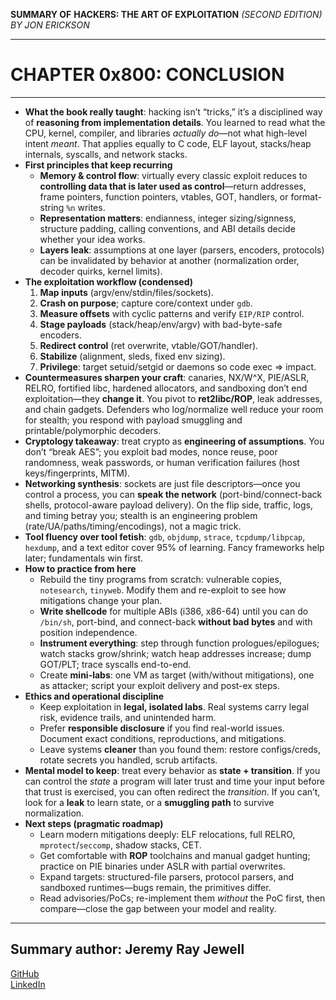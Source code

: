 **SUMMARY OF** 
**HACKERS: THE ART OF EXPLOITATION** 
*(SECOND EDITION) BY JON ERICKSON*

---

# CHAPTER 0x800: CONCLUSION

---

* **What the book really taught**: hacking isn’t “tricks,” it’s a disciplined way of **reasoning from implementation details**. You learned to read what the CPU, kernel, compiler, and libraries *actually do*—not what high-level intent *meant*. That applies equally to C code, ELF layout, stacks/heap internals, syscalls, and network stacks.
* **First principles that keep recurring**
  * **Memory & control flow**: virtually every classic exploit reduces to **controlling data that is later used as control**—return addresses, frame pointers, function pointers, vtables, GOT, handlers, or format-string `%n` writes.
  * **Representation matters**: endianness, integer sizing/signness, structure padding, calling conventions, and ABI details decide whether your idea works.
  * **Layers leak**: assumptions at one layer (parsers, encoders, protocols) can be invalidated by behavior at another (normalization order, decoder quirks, kernel limits).
* **The exploitation workflow (condensed)**  
  1) **Map inputs** (argv/env/stdin/files/sockets).  
  2) **Crash on purpose**; capture core/context under `gdb`.  
  3) **Measure offsets** with cyclic patterns and verify `EIP/RIP` control.  
  4) **Stage payloads** (stack/heap/env/argv) with bad-byte-safe encoders.  
  5) **Redirect control** (ret overwrite, vtable/GOT/handler).  
  6) **Stabilize** (alignment, sleds, fixed env sizing).  
  7) **Privilege**: target setuid/setgid or daemons so code exec ⇒ impact.
* **Countermeasures sharpen your craft**: canaries, NX/W^X, PIE/ASLR, RELRO, fortified libc, hardened allocators, and sandboxing don’t end exploitation—they **change it**. You pivot to **ret2libc/ROP**, leak addresses, and chain gadgets. Defenders who log/normalize well reduce your room for stealth; you respond with payload smuggling and printable/polymorphic decoders.
* **Cryptology takeaway**: treat crypto as **engineering of assumptions**. You don’t “break AES”; you exploit bad modes, nonce reuse, poor randomness, weak passwords, or human verification failures (host keys/fingerprints, MITM).
* **Networking synthesis**: sockets are just file descriptors—once you control a process, you can **speak the network** (port-bind/connect-back shells, protocol-aware payload delivery). On the flip side, traffic, logs, and timing betray you; stealth is an engineering problem (rate/UA/paths/timing/encodings), not a magic trick.
* **Tool fluency over tool fetish**: `gdb`, `objdump`, `strace`, `tcpdump/libpcap`, `hexdump`, and a text editor cover 95% of learning. Fancy frameworks help later; fundamentals win first.
* **How to practice from here**
  * Rebuild the tiny programs from scratch: vulnerable copies, `notesearch`, `tinyweb`. Modify them and re-exploit to see how mitigations change your plan.
  * **Write shellcode** for multiple ABIs (i386, x86-64) until you can do `/bin/sh`, port-bind, and connect-back **without bad bytes** and with position independence.
  * **Instrument everything**: step through function prologues/epilogues; watch stacks grow/shrink; watch heap addresses increase; dump GOT/PLT; trace syscalls end-to-end.
  * Create **mini-labs**: one VM as target (with/without mitigations), one as attacker; script your exploit delivery and post-ex steps.
* **Ethics and operational discipline**
  * Keep exploitation in **legal, isolated labs**. Real systems carry legal risk, evidence trails, and unintended harm.
  * Prefer **responsible disclosure** if you find real-world issues. Document exact conditions, reproductions, and mitigations.
  * Leave systems **cleaner** than you found them: restore configs/creds, rotate secrets you handled, scrub artifacts.
* **Mental model to keep**: treat every behavior as **state + transition**. If you can control the *state* a program will later trust and time your input before that trust is exercised, you can often redirect the *transition*. If you can’t, look for a **leak** to learn state, or a **smuggling path** to survive normalization.
* **Next steps (pragmatic roadmap)**
  * Learn modern mitigations deeply: ELF relocations, full RELRO, `mprotect`/`seccomp`, shadow stacks, CET.
  * Get comfortable with **ROP** toolchains and manual gadget hunting; practice on PIE binaries under ASLR with partial overwrites.
  * Expand targets: structured-file parsers, protocol parsers, and sandboxed runtimes—bugs remain, the primitives differ.
  * Read advisories/PoCs; re-implement them *without* the PoC first, then compare—close the gap between your model and reality.

---

## Summary author: **Jeremy Ray Jewell**
[GitHub](https://github.com/jeremyrayjewell)  
[LinkedIn](https://www.linkedin.com/in/jeremyrayjewell)
